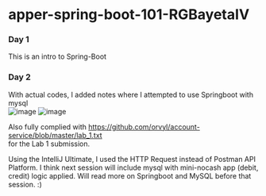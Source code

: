 # apper-spring-boot-101-RGBayetaIV

### Day 1  
This is an intro to Spring-Boot  
### Day 2
With actual codes, I added notes where I attempted to use Springboot with mysql  
![image](https://github.com/ding103092/apper-spring-boot-101-RGBayetaIV/assets/46555394/fb2240ad-bc59-4012-a78e-37e41f8a8263)
![image](https://github.com/ding103092/apper-spring-boot-101-RGBayetaIV/assets/46555394/68688c9a-94f4-4afc-b2dc-b5fee5ef1b49)

Also fully complied with https://github.com/orvyl/account-service/blob/master/lab_1.txt  
for the Lab 1 submission.  

Using the IntelliJ Ultimate, I used the HTTP Request instead of Postman API Platform. I think next session will include mysql with mini-nocash app (debit, credit) logic applied. Will read more on Springboot and MySQL before that session. :)
